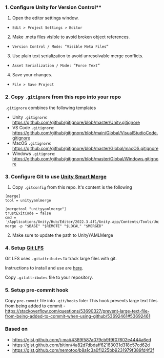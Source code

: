 ### 1. Configure Unity for Version Control\*\*

1. Open the editor settings window.

- `Edit > Project Settings > Editor`

2. Make .meta files visible to avoid broken object references.

- `Version Control / Mode: “Visible Meta Files”`

3. Use plain text serialization to avoid unresolvable merge conflicts.

- `Asset Serialization / Mode: “Force Text”`

4. Save your changes.

- `File > Save Project`

### 2. Copy `.gitignore` from this repo into your repo

`.gitignore` combines the following templates

- Unity `.gitignore`: https://github.com/github/gitignore/blob/master/Unity.gitignore
- VS Code `.gitignore`: https://github.com/github/gitignore/blob/main/Global/VisualStudioCode.gitignore
- MacOS `.gitignore`: https://github.com/github/gitignore/blob/master/Global/macOS.gitignore
- Windows `.gitignore`: https://github.com/github/gitignore/blob/master/Global/Windows.gitignore

### 3. Configure Git to use [Unity Smart Merge](https://docs.unity3d.com/Manual/SmartMerge.html)

1. Copy `.gitconfig` from this repo. It's content is the following

```
[merge]
tool = unityyamlmerge

[mergetool "unityyamlmerge"]
trustExitCode = false
cmd = '/Applications/Unity/Hub/Editor/2022.3.4f1/Unity.app/Contents/Tools/UnityYAMLMerge' merge -p "$BASE" "$REMOTE" "$LOCAL" "$MERGED"
```

2. Make sure to update the path to UnityYAMLMerge

### 4. Setup [Git LFS](https://git-lfs.com/)

Git LFS uses `.gitattributes` to track large files with git.

Instructions to install and use are [here](<(https://git-lfs.com/)>).

Copy `.gitattributes` file to your repository.

### 5. Setup pre-commit hook

Copy `pre-commit` file into `.git/hooks` foler
This hook prevents large text files from being added to commit - https://stackoverflow.com/questions/53690327/prevent-large-text-file-from-being-added-to-commit-when-using-github/53692461#53692461

### Based on

- https://gist.github.com/j-mai/4389f587a079cb9f9f07602e4444a6ed
- https://gist.github.com/bitinn/4a82d7dbdaff62163031d318c57cd62d
- https://gist.github.com/nemotoo/b8a1c3a0f1225bb9231979f389fd4f3f
